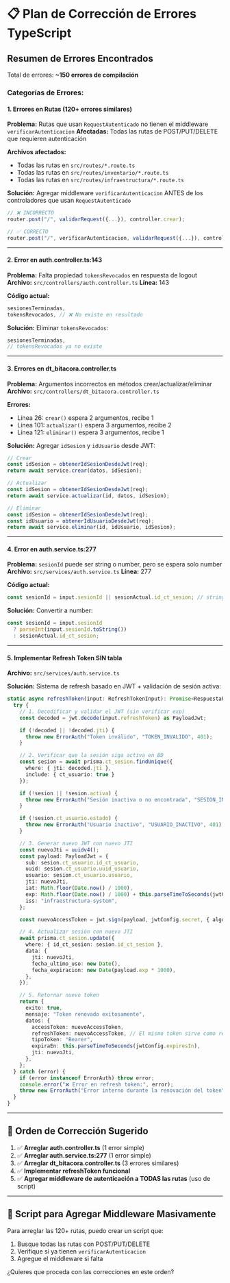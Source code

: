 # 📋 Plan de Corrección de Errores TypeScript

## Resumen de Errores Encontrados

Total de errores: **~150 errores de compilación**

### Categorías de Errores:

#### 1. **Errores en Rutas** (120+ errores similares)

**Problema:** Rutas que usan `RequestAutenticado` no tienen el middleware `verificarAutenticacion`
**Afectadas:** Todas las rutas de POST/PUT/DELETE que requieren autenticación

**Archivos afectados:**

- Todas las rutas en `src/routes/*.route.ts`
- Todas las rutas en `src/routes/inventario/*.route.ts`
- Todas las rutas en `src/routes/infraestructura/*.route.ts`

**Solución:** Agregar middleware `verificarAutenticacion` ANTES de los controladores que usan `RequestAutenticado`

```typescript
// ❌ INCORRECTO
router.post("/", validarRequest({...}), controller.crear);

// ✅ CORRECTO
router.post("/", verificarAutenticacion, validarRequest({...}), controller.crear);
```

---

#### 2. **Error en auth.controller.ts:143**

**Problema:** Falta propiedad `tokensRevocados` en respuesta de logout
**Archivo:** `src/controllers/auth.controller.ts`
**Línea:** 143

**Código actual:**

```typescript
sesionesTerminadas,
tokensRevocados, // ❌ No existe en resultado
```

**Solución:** Eliminar `tokensRevocados`:

```typescript
sesionesTerminadas,
// tokensRevocados ya no existe
```

---

#### 3. **Errores en dt_bitacora.controller.ts**

**Problema:** Argumentos incorrectos en métodos crear/actualizar/eliminar
**Archivo:** `src/controllers/dt_bitacora.controller.ts`

**Errores:**

- Línea 26: `crear()` espera 2 argumentos, recibe 1
- Línea 101: `actualizar()` espera 3 argumentos, recibe 2
- Línea 121: `eliminar()` espera 3 argumentos, recibe 1

**Solución:** Agregar `idSesion` y `idUsuario` desde JWT:

```typescript
// Crear
const idSesion = obtenerIdSesionDesdeJwt(req);
return await service.crear(datos, idSesion);

// Actualizar
const idSesion = obtenerIdSesionDesdeJwt(req);
return await service.actualizar(id, datos, idSesion);

// Eliminar
const idSesion = obtenerIdSesionDesdeJwt(req);
const idUsuario = obtenerIdUsuarioDesdeJwt(req);
return await service.eliminar(id, idUsuario, idSesion);
```

---

#### 4. **Error en auth.service.ts:277**

**Problema:** `sesionId` puede ser string o number, pero se espera solo number
**Archivo:** `src/services/auth.service.ts`
**Línea:** 277

**Código actual:**

```typescript
const sesionId = input.sesionId || sesionActual.id_ct_sesion; // string | number
```

**Solución:** Convertir a number:

```typescript
const sesionId = input.sesionId
  ? parseInt(input.sesionId.toString())
  : sesionActual.id_ct_sesion;
```

---

#### 5. **Implementar Refresh Token SIN tabla**

**Archivo:** `src/services/auth.service.ts`

**Solución:** Sistema de refresh basado en JWT + validación de sesión activa:

```typescript
static async refreshToken(input: RefreshTokenInput): Promise<RespuestaRefresh> {
  try {
    // 1. Decodificar y validar el JWT (sin verificar exp)
    const decoded = jwt.decode(input.refreshToken) as PayloadJwt;

    if (!decoded || !decoded.jti) {
      throw new ErrorAuth("Token inválido", "TOKEN_INVALIDO", 401);
    }

    // 2. Verificar que la sesión siga activa en BD
    const sesion = await prisma.ct_sesion.findUnique({
      where: { jti: decoded.jti },
      include: { ct_usuario: true }
    });

    if (!sesion || !sesion.activa) {
      throw new ErrorAuth("Sesión inactiva o no encontrada", "SESION_INVALIDA", 401);
    }

    if (!sesion.ct_usuario.estado) {
      throw new ErrorAuth("Usuario inactivo", "USUARIO_INACTIVO", 401);
    }

    // 3. Generar nuevo JWT con nuevo JTI
    const nuevoJti = uuidv4();
    const payload: PayloadJwt = {
      sub: sesion.ct_usuario.id_ct_usuario,
      uuid: sesion.ct_usuario.uuid_usuario,
      usuario: sesion.ct_usuario.usuario,
      jti: nuevoJti,
      iat: Math.floor(Date.now() / 1000),
      exp: Math.floor(Date.now() / 1000) + this.parseTimeToSeconds(jwtConfig.expiresIn),
      iss: "infraestructura-system",
    };

    const nuevoAccessToken = jwt.sign(payload, jwtConfig.secret, { algorithm: "HS256" });

    // 4. Actualizar sesión con nuevo JTI
    await prisma.ct_sesion.update({
      where: { id_ct_sesion: sesion.id_ct_sesion },
      data: {
        jti: nuevoJti,
        fecha_ultimo_uso: new Date(),
        fecha_expiracion: new Date(payload.exp * 1000),
      },
    });

    // 5. Retornar nuevo token
    return {
      exito: true,
      mensaje: "Token renovado exitosamente",
      datos: {
        accessToken: nuevoAccessToken,
        refreshToken: nuevoAccessToken, // El mismo token sirve como refresh
        tipoToken: "Bearer",
        expiraEn: this.parseTimeToSeconds(jwtConfig.expiresIn),
        jti: nuevoJti,
      },
    };
  } catch (error) {
    if (error instanceof ErrorAuth) throw error;
    console.error("❌ Error en refresh token:", error);
    throw new ErrorAuth("Error interno durante la renovación del token", "ERROR_INTERNO", 500);
  }
}
```

---

## 🚀 Orden de Corrección Sugerido

1. ✅ **Arreglar auth.controller.ts** (1 error simple)
2. ✅ **Arreglar auth.service.ts:277** (1 error simple)
3. ✅ **Arreglar dt_bitacora.controller.ts** (3 errores similares)
4. ✅ **Implementar refreshToken funcional**
5. ✅ **Agregar middleware de autenticación a TODAS las rutas** (uso de script)

---

## 📝 Script para Agregar Middleware Masivamente

Para arreglar las 120+ rutas, puedo crear un script que:

1. Busque todas las rutas con POST/PUT/DELETE
2. Verifique si ya tienen `verificarAutenticacion`
3. Agregue el middleware si falta

¿Quieres que proceda con las correcciones en este orden?
